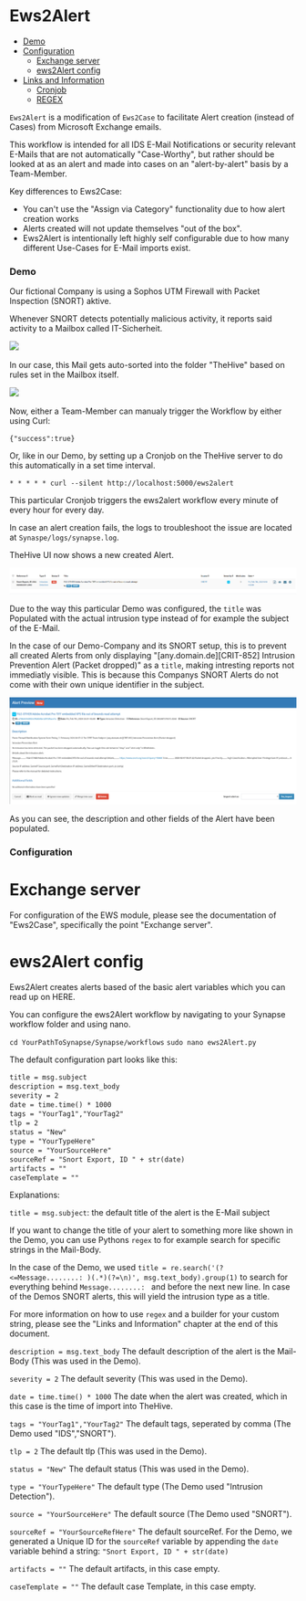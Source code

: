 # Ews2Alert


+ [Demo](#demo)
+ [Configuration](#configuration)
    + [Exchange server](#exchange-server)
    + [ews2Alert config](#ews2Alert-config)
+ [Links and Information](#links-and-information)
    + [Cronjob](#cronjob)
    + [REGEX](#regex)

```Ews2Alert``` is a modification of ```Ews2Case``` to facilitate Alert creation (instead of Cases) from Microsoft Exchange emails.

This workflow is intended for all IDS E-Mail Notifications or security relevant E-Mails that are not automatically "Case-Worthy", but rather should be looked at as an alert and made into cases on an "alert-by-alert" basis by a Team-Member.

Key differences to Ews2Case:

- You can't use the "Assign via Category" functionality due to how alert creation works
- Alerts created will not update themselves "out of the box".
- Ews2Alert is intentionally left highly self configurable due to how many different Use-Cases for E-Mail imports exist.

### Demo

Our fictional Company is using a Sophos UTM Firewall with Packet Inspection (SNORT) aktive.

Whenever SNORT detects potentially malicious activity, it reports said activity to a Mailbox called IT-Sicherheit.


![](../img/ews2alert/1-intrusion-notification.png)


In our case, this Mail gets auto-sorted into the folder "TheHive" based on rules set in the Mailbox itself.


![](../img/ews2alert/2-mailbox-TheHive.png)


Now, either a Team-Member can manualy trigger the Workflow by either using Curl:

```curl some.fictionaldomain.com/ews2alert
{"success":true}
```

Or, like in our Demo, by setting up a Cronjob on the TheHive server to do this automatically in a set time interval.

```
* * * * * curl --silent http://localhost:5000/ews2alert
```

This particular Cronjob triggers the ews2alert workflow every minute of every hour for every day.

In case an alert creation fails, the logs to troubleshoot the issue are located at ```Synaspe/logs/synapse.log```.


TheHive UI now shows a new created Alert.


![](../img/ews2alert/3-created-alert-ui.png)


Due to the way this particular Demo was configured, the ```title``` was Populated with the actual intrusion type instead of for example the subject of the E-Mail.

In the case of our Demo-Company and its SNORT setup, this is to prevent all created Alerts from only displaying "[any.domain.de][CRIT-852] Intrusion Prevention Alert (Packet dropped)" as a ```title```, making intresting reports not immediatly visible. This is because this Companys SNORT Alerts do not come with their own unique identifier in the subject.


![](../img/ews2alert/4-alert-info.png)


As you can see, the description and other fields of the Alert have been populated.

### Configuration

# Exchange server

For configuration of the EWS module, please see the documentation of "Ews2Case", specifically the point "Exchange server".


# ews2Alert config

Ews2Alert creates alerts based of the basic alert variables which you can read up on HERE.

You can configure the ews2Alert workflow by navigating to your Synapse workflow folder and using nano.

```cd YourPathToSynapse/Synapse/workflows```
```sudo nano ews2Alert.py```

The default configuration part looks like this:

```
title = msg.subject
description = msg.text_body
severity = 2
date = time.time() * 1000
tags = "YourTag1","YourTag2"
tlp = 2
status = "New"
type = "YourTypeHere"
source = "YourSourceHere"
sourceRef = "Snort Export, ID " + str(date)
artifacts = ""
caseTemplate = ""
```

Explanations:

```title = msg.subject```: the default title of the alert is the E-Mail subject

If you want to change the title of your alert to something more like shown in the Demo, you can use Pythons ```regex``` to for example search for specific strings in the Mail-Body.

In the case of the Demo, we used
```title = re.search('(?<=Message........: )(.*)(?=\n)', msg.text_body).group(1)```
to search for everything behind ```Message........: ``` and before the next new line. In case of the Demos SNORT alerts, this will yield the intrusion type as a title.

For more information on how to use ```regex``` and a builder for your custom string, please see the "Links and Information" chapter at the end of this document.

```description = msg.text_body```
The default description of the alert is the Mail-Body (This was used in the Demo).

```severity = 2```
The default severity (This was used in the Demo).

```date = time.time() * 1000```
The date when the alert was created, which in this case is the time of import into TheHive.

```tags = "YourTag1","YourTag2"```
The default tags, seperated by comma (The Demo used "IDS","SNORT").

```tlp = 2```
The default tlp (This was used in the Demo).

```status = "New"```
The default status (This was used in the Demo).

```type = "YourTypeHere"```
The default type (The Demo used "Intrusion Detection").

```source = "YourSourceHere"```
The default source (The Demo used "SNORT").

```sourceRef = "YourSourceRefHere"```
The default sourceRef. For the Demo, we generated a Unique ID for the ```sourceRef``` variable by appending the ```date``` variable behind a string:
```"Snort Export, ID " + str(date)```

```artifacts = ""```
The default artifacts, in this case empty.

```caseTemplate = ""```
The default case Template, in this case empty.
